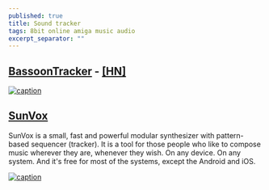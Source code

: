 ```yaml
---
published: true
title: Sound tracker
tags: 8bit online amiga music audio
excerpt_separator: ""
---
```

## [BassoonTracker](https://github.com/steffest/bassoontracker) - [\[HN\]](https://news.ycombinator.com/item?id=19034690)

[![caption](https://img.youtube.com/vi/SlyK_elUmIw/0.jpg)](https://www.youtube.com/watch?v=SlyK_elUmIw)

## [SunVox](http://www.warmplace.ru/soft/sunvox/)

SunVox is a small, fast and powerful modular synthesizer with pattern-based sequencer (tracker). It is a tool for those people who like to compose music wherever they are, whenever they wish. On any device. On any system. And it's free for most of the systems, except the Android and iOS.

[![caption](https://img.youtube.com/vi/-dRTLqabGmo/0.jpg)](https://www.youtube.com/watch?v=-dRTLqabGmo)